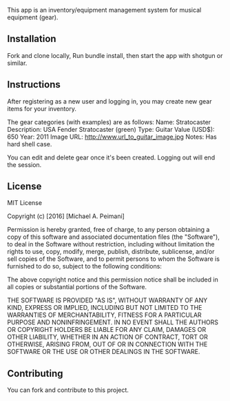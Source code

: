 This app is an inventory/equipment management system for musical equipment (gear).

## Installation
Fork and clone locally, Run bundle install, then start the app with shotgun or similar.

## Instructions
After registering as a new user and logging in, you may create new gear items
for your inventory.

The gear categories (with examples) are as follows:
Name: Stratocaster
Description: USA Fender Stratocaster (green)
Type: Guitar
Value (USD$): 650
Year: 2011
Image URL: http://www.url_to_guitar_image.jpg
Notes: Has hard shell case.

You can edit and delete gear once it's been created.
Logging out will end the session.

## License
MIT License

Copyright (c) [2016] [Michael A. Peimani]

Permission is hereby granted, free of charge, to any person obtaining a copy
of this software and associated documentation files (the "Software"), to deal
in the Software without restriction, including without limitation the rights
to use, copy, modify, merge, publish, distribute, sublicense, and/or sell
copies of the Software, and to permit persons to whom the Software is
furnished to do so, subject to the following conditions:

The above copyright notice and this permission notice shall be included in all
copies or substantial portions of the Software.

THE SOFTWARE IS PROVIDED "AS IS", WITHOUT WARRANTY OF ANY KIND, EXPRESS OR
IMPLIED, INCLUDING BUT NOT LIMITED TO THE WARRANTIES OF MERCHANTABILITY,
FITNESS FOR A PARTICULAR PURPOSE AND NONINFRINGEMENT. IN NO EVENT SHALL THE
AUTHORS OR COPYRIGHT HOLDERS BE LIABLE FOR ANY CLAIM, DAMAGES OR OTHER
LIABILITY, WHETHER IN AN ACTION OF CONTRACT, TORT OR OTHERWISE, ARISING FROM,
OUT OF OR IN CONNECTION WITH THE SOFTWARE OR THE USE OR OTHER DEALINGS IN THE
SOFTWARE.

## Contributing
You can fork and contribute to this project.
